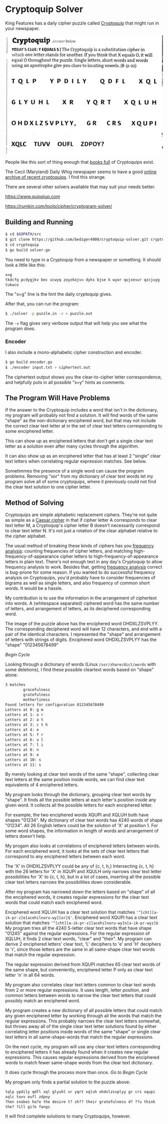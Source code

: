 # Cryptoquip Solver

King Features has a daily cipher puzzle
called [Cryptoquip](https://weekly.kingfeatures.com/?team=games-and-puzzles)
that might run in your newspaper.

![Example Cryptoquip](cq.png)

People like this sort of thing enough that [books full](https://www.amazon.com/cryptoquip/s?k=cryptoquip)
of Cryptoquips exist.

The Cecil (Maryland) Daily Whig newspaper seems to have a good [online archive of recent cryptoquips](https://www.cecildaily.com/diversions/cryptoquip/).
I find this strange.

There are several other solvers available that may suit your needs better.

https://www.quipqiup.com

https://rumkin.com/tools/cipher/cryptogram-solver/

## Building and Running


```sh
$ cd $GOPATH/src
$ git clone https://github.com/bediger4000/cryptoquip-solver.git cryptoquip
$ cd cryptoquip
$ go build solver.go
```

You need to type in a Cryptoquip from a newspaper or something.
It should look a little like this:

```
x=g
tkdcfq pcdygjkv bec ucwyq zoyzkojvx dyks bjse k wyor qujxesur qzcjuyg tukwco
```

The "x=g" line is the hint the daily cryptoquip gives.

After that, you can run the program:

```sh
$ ./solver -p puzzle.in -v > puzzle.out
```

The `-v` flag gives very verbose output that will help you see what the program does.

### Encoder

I also include a mono-alphabetic cipher construction and encoder.

```sh
$ go build encoder.go
$ ./encoder input.txt > ciphertext.out
```

The ciphertext output shows you the clear-to-cipher letter correspondence,
and helpfully puts in all possible "x=y" hints as comments.

## The Program Will Have Problems

If the answer to the Cryptoquip includes a word that isn't in the dictionary,
my program will probably not find a solution.
It will find words of the same "shape" as the non-dictionary enciphered word,
but that may not include the correct clear text letter at in the set of clear text
letters corresponding to some enciphered letter.

This can show up as enciphered letters that don't get a single clear text letter
as a solution even after many cycles through the algorithm.

It can also show up as an enciphered letter that has at least 2 
"single" clear text letters when correlating regular expression matches.
See below.

Sometimmes the presence of a single word can cause the program problems.
Removing "xor" from my dictionary of clear text words let my program
solve all of some cryptoquips,
where it previously could not find the clear text solution to one cipher letter.

## Method of Solving

Cryptoquips are simple alphabetic replacement ciphers.
They're not quite as simple as a [Caesar cipher](https://en.wikipedia.org/wiki/Caesar_cipher)
in that if cipher letter A corresponds to clear text letter M,
a Cryptoquip's cipher letter B doesn't necessarily correspond to clear text letter N.
It's not just a rotation of the clear alphabet relative to the cipher alphabet.

The usual method of breaking these kinds of ciphers has you
[frequency analysis](https://www2.rivier.edu/faculty/vriabov/cs572aweb/Assignments/CrackingClassicCiphers.htm):
counting frequencies of cipher letters, and matching high-frequency-of-appearance cipher letters
to high-frequency-of-appearance letters in plain text.
There's not enough text in any day's Cryptoquip to allow frequency analysis to work.
Besides that, getting [frequency analysis](https://github.com/bediger4000/vigenere-ciphering-deciphering)
correct is bug-prone for some reason.
If you wanted to do successful frequency analysis on Cryptoquips,
you'd probably have to consider frequencies of bigrams
as well as single letters,
and also frequency of common short words.
It would be a hassle.

My contribution is to use the information in the arrangement of ciphertext into words.
A (whitespace separated) ciphered word has the same number of letters,
and arrangement of letters,
as its deciphered corresponding word.

The image of the puzzle above has the enciphered word OHDXLZSVPLYY.
The corresponding  deciphered word will have 12 characters,
and end with a pair of the identical characters.
I represented the "shape" and arrangement of letters with strings of digits.
Enciphered word OHDXLZSVPLYY has the "shape" "012345678499"

*Begin Cycle*

Looking through a dictionary of words (Linux `/usr/share/dict/words` with some deletions),
I find these possible cleartext words based on "shape" alone:

```
3 matches
        gracefulness
        gratefulness
        motherliness
Found letters for configuration 012345678499
Letters at 0: g m 
Letters at 1: o r 
Letters at 2: a t 
Letters at 3: c t h 
Letters at 4: e 
Letters at 5: f r 
Letters at 6: u l 
Letters at 7: l i 
Letters at 8: n 
Letters at 9: e 
Letters at 10: s 
Letters at 11: s 
```

By merely looking at clear text words of the same "shape",
collecting clear text letters at the same position inside words,
we can find clear text equivalents of 4 enciphered letters.

My program looks through the dictionary, grouping clear text words by "shape".
It finds all the possible letters at each letter's position inside any given word.
It collects all the possible letters for each enciphered letter.

For example,
the two enciphered words XQUPI and XQLUH
both have shapes "01234".
My dictionary of clear text words has 4240 words of shape "01234".
All 26 English letters could be the solution of 'X' at position 1.
For some word shapes, the information in length of words
and arrangement of letters doesn't help.

My progam also looks at correlations of enciphered letters between words.
For each enciphered word, it looks at the sets of clear text letters that correspond
to any enciphered letters between each word.

The 'X' in OHDXLZSVPLYY could be any of {c, t, h,}
Intersecting {c, t, h} with the 26 letters for 'X' in XQUPI and XQULH
only narrows clear text letter possibilities for 'X' to {c, t, h},
but in a lot of cases,
inserting all the possible clear text letters narrows the possibilities down considerable.

After my program has narrowed down the letters based on "shape" of all the enciphered words,
it creates regular expressions for the clear text words that could match each enciphered word.

Enciphered word XQLUH has a clear text solution that matches `'^[cht][a-ik-pr-z]e[acehilnoru-wy][or]$'`.
Enciphered word XQUPI has a clear text solution that matches `'^[cht][a-ik-pr-z][acehilnoru-wy]n[a-ik-pr-wyz]$`
My program tries all the 4240 5-letter clear text words that have shape "01245" against the regular expressions.
For the regular expression of XQLUH, it finds 2 clear text words, "clear" and "their".
My program can derive 2 enciphered letters' clear text, 'L' deciphers to 'e' and 'H' deciphers to 'r',
since those letters are the same in all same-shape clear text words that match the regular expression.

The regular expression derived from XQUPI matches 65 clear text words of the same shape,
but conveniently, enciphered letter P only as clear text letter 'n' in all 64 words.

My program also correlates clear text letters common to clear text words from 2 or more regular expressions.
It uses length, letter position, and common letters between words to narrow the clear text letters that could
possibly match an enciphered word.

My program creates a new dictionary of all possible letters that could match any given enciphered letter
by working through all the words that match the regular expressions.
This probably narrows the clear text letters somewhat, but throws away all of the single clear text letter
solutions found by either correlating letter positions inside words of the same "shape" or
single clear text letters in all same-shape-words that match the regular expressions.

On the next cycle, my program will use any clear text letters corresponding to enciphered letters
it has already found when it creates new regular expressions.
This causes regular expressions derived from the enciphered words to match fewer same-shape words from
the clear text dictionary.

It does cycle through the process more than once. _Go to Begin Cycle_

My program only finds a partial solution to the puzzle above:

```
tqlp ypdily qdfl xql glyuhl xr yqrt xqluh ohdxlzsvplyy gr crs xqupi xqlc tuvv oufl zdpoy
?hen snakes ha?e the desire t? sh?? their gratefulness d? ??u think the? ?ill gi?e fangs
```

It will find complete solutions to many Cryptoquips, however.

